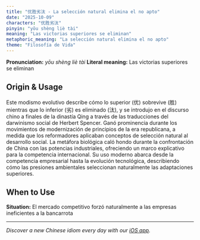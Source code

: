 ```yaml
---
title: "优胜劣汰 - La selección natural elimina el no apto"
date: "2025-10-09"
characters: "优胜劣汰"
pinyin: "yōu shèng liè tài"
meaning: "Las victorias superiores se eliminan"
metaphoric_meaning: "La selección natural elimina el no apto"
theme: "Filosofía de Vida"
---
```


**Pronunciation:** *yōu shèng liè tài*
**Literal meaning:** Las victorias superiores se eliminan

## Origin & Usage

Este modismo evolutivo describe cómo lo superior (优) sobrevive (胜) mientras que lo inferior (劣) es eliminado (汰), y se introdujo en el discurso chino a finales de la dinastía Qing a través de las traducciones del darwinismo social de Herbert Spencer. Ganó prominencia durante los movimientos de modernización de principios de la era republicana, a medida que los reformadores aplicaban conceptos de selección natural al desarrollo social. La metáfora biológica caló hondo durante la confrontación de China con las potencias industriales, ofreciendo un marco explicativo para la competencia internacional. Su uso moderno abarca desde la competencia empresarial hasta la evolución tecnológica, describiendo cómo las presiones ambientales seleccionan naturalmente las adaptaciones superiores.

## When to Use

**Situation:** El mercado competitivo forzó naturalmente a las empresas ineficientes a la bancarrota

---

*Discover a new Chinese idiom every day with our [iOS app](https://apps.apple.com/us/app/daily-chinese-idioms/id6740611324).*
